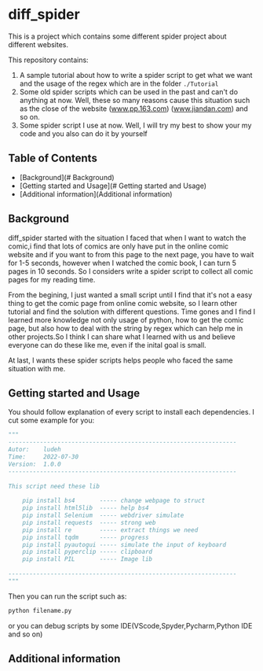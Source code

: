 # diff_spider
This is a project which contains some different spider project about different websites.

This repository contains:

1. A sample tutorial about how to write a spider script to get what we want and the usage of the regex which are in the folder `./Tutorial`
2. Some old spider scripts which can be used in the past and can't do anything at now. Well, these so many reasons cause this situation such as the close of the website (www.pp.163.com) (www.jiandan.com) and  so on. 
3. Some spider script I use at now. Well, I will try my best to show your my code and you also can do it by yourself

## Table of Contents

- [Background](# Background)
- [Getting started and Usage](# Getting started and Usage)
- [Additional information](Additional information)

## Background

diff_spider started with the situation I faced that when I want to watch the comic,i find that lots of comics are only have put in the online comic website and if you want to from this page to the next page, you have to wait for 1-5 seconds, however when I watched the comic book, I can turn   5 pages in 10 seconds. So I considers write a spider script to collect all comic pages for my reading time. 

From the begining, I just wanted a small script until I find that it's not a easy thing to get the comic page from online comic website, so I learn other tutorial and find the solution with different questions. Time gones and I find I learned more knowledge not only usage of python, how to get the comic page, but also how to deal with the string by regex which can help me in other projects.So I think I can share what I learned with us and believe everyone can do these like me, even if the inital goal is small.

At last, I wants these spider scripts helps people who faced the same situation  with me. 

## Getting started and Usage

You should follow explanation of every script to install each dependencies. I cut some example for you:

```python
"""
-----------------------------------------------------------------
Autor:    ludeh
Time:     2022-07-30
Version:  1.0.0
-----------------------------------------------------------------
    
This script need these lib
    
    pip install bs4       ----- change webpage to struct
    pip install html5lib  ----- help bs4
    pip install Selenium  ----- webdriver simulate 
    pip install requests  ----- strong web 
    pip install re        ----- extract things we need
    pip install tqdm      ----- progress
    pip install pyautogui ----- simulate the input of keyboard
    pip install pyperclip ----- clipboard
    pip install PIL       ----- Image lib
    
-----------------------------------------------------------------
"""
```

Then you can run the script such as:

```python
python filename.py
```

or you can debug scripts by some IDE(VScode,Spyder,Pycharm,Python IDE and so on)

## Additional information

